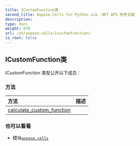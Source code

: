 ```yaml
---
title: ICustomFunction类
second_title: Aspose.Cells for Python via .NET API 参考文献
description:
type: docs
weight: 870
url: /zh/aspose.cells/icustomfunction/
is_root: false
---
```

## ICustomFunction类


ICustomFunction 类型公开以下成员：

### 方法
|方法|描述|
| :- | :- |
| [calculate_custom_function](/cells/python-net/zh/aspose.cells/icustomfunction/calculate_custom_function/#str-list-list) |  |



### 也可以看看
* 模块[`aspose.cells`](..)
